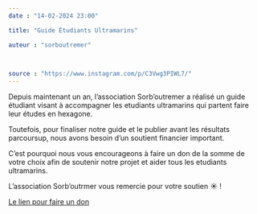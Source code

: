 ```yaml
---
date : "14-02-2024 23:00"

title: "Guide Étudiants Ultramarins"

auteur : "sorboutremer" 

 

source : "https://www.instagram.com/p/C3Vwg3PIWL7/"
---
```


Depuis maintenant un an, l’association Sorb’outremer a réalisé un guide étudiant visant à accompagner les etudiants ultramarins qui partent faire leur études en hexagone.

Toutefois, pour finaliser notre guide et le publier avant les résultats parcoursup, nous avons besoin d’un soutient financier important.

C’est pourquoi nous vous encourageons à faire un don de la somme de votre choix afin de soutenir notre projet et aider tous les etudiants ultramarins.

L’association Sorb’outrmer vous remercie pour votre soutien ☀️ !

[Le lien pour faire un don](https://www.helloasso.com/associations/sorb-outremer/collectes/guide-des-etudiants-ultramarins)
